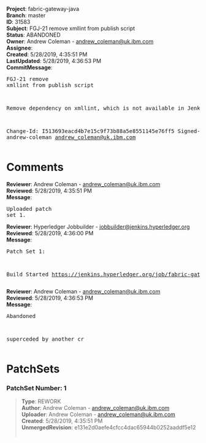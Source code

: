 <strong>Project</strong>: fabric-gateway-java<br><strong>Branch</strong>: master<br><strong>ID</strong>: 31583<br><strong>Subject</strong>: FGJ-21 remove xmllint from publish script<br><strong>Status</strong>: ABANDONED<br><strong>Owner</strong>: Andrew Coleman - andrew_coleman@uk.ibm.com<br><strong>Assignee</strong>:<br><strong>Created</strong>: 5/28/2019, 4:35:51 PM<br><strong>LastUpdated</strong>: 5/28/2019, 4:36:53 PM<br><strong>CommitMessage</strong>:<br><pre>FGJ-21 remove xmllint from publish script

Remove dependency on xmllint, which is not available in Jenkins

Change-Id: I513693eacd4b7e15c9f73b88a5e8551145e76ff5
Signed-off-by: andrew-coleman <andrew_coleman@uk.ibm.com>
</pre><h1>Comments</h1><strong>Reviewer</strong>: Andrew Coleman - andrew_coleman@uk.ibm.com<br><strong>Reviewed</strong>: 5/28/2019, 4:35:51 PM<br><strong>Message</strong>: <pre>Uploaded patch set 1.</pre><strong>Reviewer</strong>: Hyperledger Jobbuilder - jobbuilder@jenkins.hyperledger.org<br><strong>Reviewed</strong>: 5/28/2019, 4:36:00 PM<br><strong>Message</strong>: <pre>Patch Set 1:

Build Started https://jenkins.hyperledger.org/job/fabric-gateway-java-verify-x86_64/44/</pre><strong>Reviewer</strong>: Andrew Coleman - andrew_coleman@uk.ibm.com<br><strong>Reviewed</strong>: 5/28/2019, 4:36:53 PM<br><strong>Message</strong>: <pre>Abandoned

superceded by another cr</pre><h1>PatchSets</h1><h3>PatchSet Number: 1</h3><blockquote><strong>Type</strong>: REWORK<br><strong>Author</strong>: Andrew Coleman - andrew_coleman@uk.ibm.com<br><strong>Uploader</strong>: Andrew Coleman - andrew_coleman@uk.ibm.com<br><strong>Created</strong>: 5/28/2019, 4:35:51 PM<br><strong>UnmergedRevision</strong>: e131e2d0aefe4cfcc4dac65944b0252aaddf5e12<br><br></blockquote>